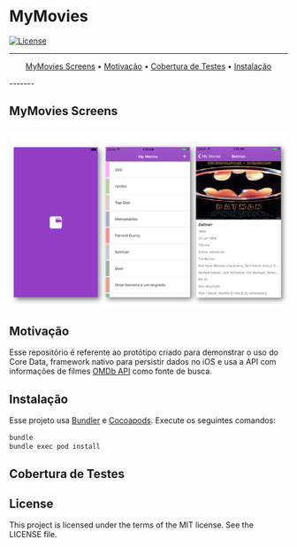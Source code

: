 # MyMovies


[![License](http://img.shields.io/badge/license-MIT-green.svg?style=flat)](https://github.com/douglastaquary/mymovies/blob/master/LICENSE)

-------
<p align="center">
    <a href="#MyMovies Screens">MyMovies Screens</a> &bull;
    <a href="#motivacao">Motivação</a> &bull;
    <a href="#cobertura">Cobertura de Testes</a> &bull;
    <a href="#instalacao">Instalação</a>
</p>
-------

## MyMovies Screens

<h3 align="center">
  <img src="Assets/screen_purple_movies.png" alt="MyMovies Screens" />
</h3>

## Motivação

Esse repositório é referente ao protótipo criado para demonstrar o uso do Core Data, framework nativo para persistir dados no iOS e usa a API com informações de filmes [OMDb API](http://www.omdbapi.com) como fonte de busca.

## Instalação

Esse projeto usa [Bundler](http://bundler.io) e [Cocoapods](https://cocoapods.org). Execute os seguintes comandos:
```
bundle
bundle exec pod install
```

## Cobertura de Testes

## License
This project is licensed under the terms of the MIT license. See the LICENSE file.
